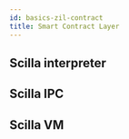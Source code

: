 ```yaml
---
id: basics-zil-contract
title: Smart Contract Layer
---
```

## Scilla interpreter

## Scilla IPC

## Scilla VM